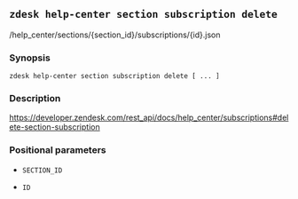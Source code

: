 ## `zdesk help-center section subscription delete`

/help_center/sections/{section_id}/subscriptions/{id}.json

### Synopsis

    zdesk help-center section subscription delete [ ... ]

### Description

https://developer.zendesk.com/rest_api/docs/help_center/subscriptions#delete-section-subscription

### Positional parameters

* `SECTION_ID`

* `ID`

